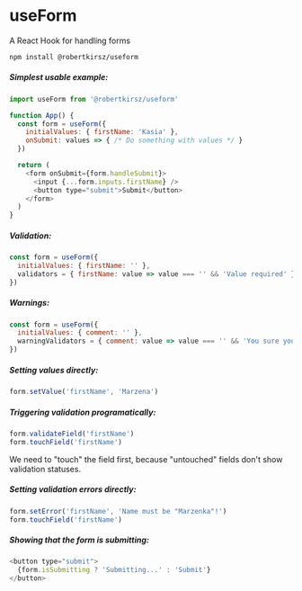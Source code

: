 # useForm
A React Hook for handling forms

```bash
npm install @robertkirsz/useform
```

##### Simplest usable example:

```js
import useForm from '@robertkirsz/useform'

function App() {
  const form = useForm({
    initialValues: { firstName: 'Kasia' },
    onSubmit: values => { /* Do something with values */ }
  })

  return (
    <form onSubmit={form.handleSubmit}>
      <input {...form.inputs.firstName} />
      <button type="submit">Submit</button>
    </form>
  )
}
```

##### Validation:

```js
const form = useForm({
  initialValues: { firstName: '' },
  validators = { firstName: value => value === '' && 'Value required' }
})
```

##### Warnings:

```js
const form = useForm({
  initialValues: { comment: '' },
  warningValidators = { comment: value => value === '' && 'You sure you have nothing to say?' }
})
```

##### Setting values directly:

```js
form.setValue('firstName', 'Marzena')
```

##### Triggering validation programatically:

```js
form.validateField('firstName')
form.touchField('firstName')
```
We need to "touch" the field first, because "untouched" fields don't show validation statuses.

##### Setting validation errors directly:

```js
form.setError('firstName', 'Name must be "Marzenka"!')
form.touchField('firstName')
```

##### Showing that the form is submitting:

```js
<button type="submit">
  {form.isSubmitting ? 'Submitting...' : 'Submit'}
</button>
```
